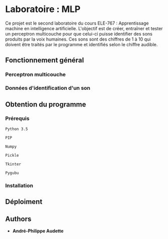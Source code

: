 # Laboratoire : MLP

Ce projet est le second laboratoire du cours ELE-767 : Apprentissage machine en intelligence artificielle. L'objectif est de créer,
entraîner et tester un perceptron multicouche pour que celui-ci puisse identifier des sons produits par la voix humaines. Ces sons
sont des chiffres de 1 à 10 qui doivent être traités par le programme et identifiés selon le chiffre audible.

## Fonctionnement général

### Perceptron multicouche

### Données d'identification d'un son

## Obtention du programme

### Prérequis

```
Python 3.5
```

```
PIP
```

```
Numpy
```

```
Pickle
```

```
Tkinter
```

```
Pygubu
```

### Installation


## Déploiment


## Authors

* **André-Philippe Audette** 



